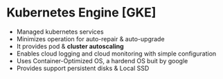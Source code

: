 # Kubernetes Engine [GKE]

- Managed kubernetes services
- Minimizes operation for auto-repair & auto-upgrade
- It provides pod & **cluster autoscaling**
- Enables cloud logging and cloud monitoring with simple configuration
- Uses Container-Optimized OS, a hardend OS buit by google
- Provides support persistent disks & Local SSD
